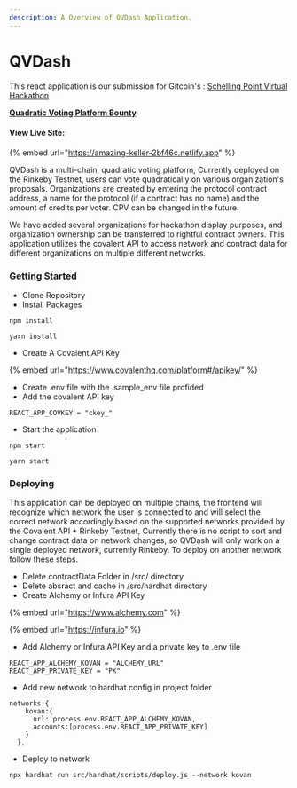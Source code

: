 ```yaml
---
description: A Overview of QVDash Application.
---
```


# QVDash

This react application is our submission for Gitcoin's : [Schelling Point Virtual Hackathon](https://gitcoin.co/hackathon/schellingpoint)

&#x20;[**Quadratic Voting Platform Bounty**](https://gitcoin.co/issue/covalenthq/covalent-gitcoin-bounties/13/100027480)

#### View Live Site:

{% embed url="https://amazing-keller-2bf46c.netlify.app" %}

QVDash is a multi-chain, quadratic voting platform, Currently deployed on the Rinkeby Testnet, users can vote quadratically on various organization's proposals. Organizations are created by entering the protocol contract address, a name for the protocol (if a contract has no name) and the amount of credits per voter. CPV can be changed in the future.&#x20;

We have added several organizations for hackathon display purposes, and organization ownership can be transferred to rightful contract owners. This application utilizes the covalent API to access network and contract data for different organizations on multiple different networks.

### Getting Started

* Clone Repository
* Install Packages

```
npm install
```

```
yarn install
```

* Create A Covalent API Key

{% embed url="https://www.covalenthq.com/platform#/apikey/" %}

* Create .env file with the .sample\_env file profided
* Add the covalent API key

```
REACT_APP_COVKEY = "ckey_"
```

* Start the application

```
npm start
```

```
yarn start
```

### Deploying

This application can be deployed on multiple chains, the frontend will recognize which network the user is connected to and will select the correct network accordingly based on the supported networks provided by the Covalent API + Rinkeby Testnet, Currently there is no script to sort and change contract data on network changes, so QVDash will only work on a single deployed network, currently Rinkeby. To deploy on another network follow these steps.

* Delete contractData Folder in /src/ directory
* Delete absract and cache in /src/hardhat directory
* Create Alchemy or Infura API Key

{% embed url="https://www.alchemy.com" %}

{% embed url="https://infura.io" %}

* Add Alchemy or Infura API Key and a private key to .env file

```
REACT_APP_ALCHEMY_KOVAN = "ALCHEMY_URL"
REACT_APP_PRIVATE_KEY = "PK"
```

* Add new network to hardhat.config in project folder

```
networks:{
    kovan:{
      url: process.env.REACT_APP_ALCHEMY_KOVAN,
      accounts:[process.env.REACT_APP_PRIVATE_KEY]
    }
  },
```

* Deploy to network

```
npx hardhat run src/hardhat/scripts/deploy.js --network kovan
```
